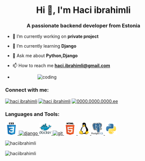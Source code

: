 <h1 align="center">Hi 👋, I'm Haci ibrahimli</h1>
<h3 align="center">A passionate backend developer from Estonia</h3>

- 🔭 I’m currently working on **private project**

- 🌱 I’m currently learning **Django**

- 💬 Ask me about **Python,Django**

- 📫 How to reach me **haci.ibrahimli@gmail.com**
- <img align="right" alt="coding" width="400" src="https://media.tenor.com/zzntm2_9B3gAAAAC/hacker.gif">

<h3 align="left">Connect with me:</h3>
<p align="left">
<a href="https://linkedin.com/in/haci ibrahimli" target="blank"><img align="center" src="https://raw.githubusercontent.com/rahuldkjain/github-profile-readme-generator/master/src/images/icons/Social/linked-in-alt.svg" alt="haci ibrahimli" height="30" width="40" /></a>
<a href="https://fb.com/haci ibrahimli" target="blank"><img align="center" src="https://raw.githubusercontent.com/rahuldkjain/github-profile-readme-generator/master/src/images/icons/Social/facebook.svg" alt="haci ibrahimli" height="30" width="40" /></a>
<a href="https://instagram.com/0000.0000.0000.ee" target="blank"><img align="center" src="https://raw.githubusercontent.com/rahuldkjain/github-profile-readme-generator/master/src/images/icons/Social/instagram.svg" alt="0000.0000.0000.ee" height="30" width="40" /></a>
</p>

<h3 align="left">Languages and Tools:</h3>
<p align="left"> <a href="https://www.w3schools.com/css/" target="_blank" rel="noreferrer"> <img src="https://raw.githubusercontent.com/devicons/devicon/master/icons/css3/css3-original-wordmark.svg" alt="css3" width="40" height="40"/> </a> <a href="https://www.djangoproject.com/" target="_blank" rel="noreferrer"> <img src="https://cdn.worldvectorlogo.com/logos/django.svg" alt="django" width="40" height="40"/> </a> <a href="https://www.docker.com/" target="_blank" rel="noreferrer"> <img src="https://raw.githubusercontent.com/devicons/devicon/master/icons/docker/docker-original-wordmark.svg" alt="docker" width="40" height="40"/> </a> <a href="https://git-scm.com/" target="_blank" rel="noreferrer"> <img src="https://www.vectorlogo.zone/logos/git-scm/git-scm-icon.svg" alt="git" width="40" height="40"/> </a> <a href="https://www.w3.org/html/" target="_blank" rel="noreferrer"> <img src="https://raw.githubusercontent.com/devicons/devicon/master/icons/html5/html5-original-wordmark.svg" alt="html5" width="40" height="40"/> </a> <a href="https://www.linux.org/" target="_blank" rel="noreferrer"> <img src="https://raw.githubusercontent.com/devicons/devicon/master/icons/linux/linux-original.svg" alt="linux" width="40" height="40"/> </a> <a href="https://www.postgresql.org" target="_blank" rel="noreferrer"> <img src="https://raw.githubusercontent.com/devicons/devicon/master/icons/postgresql/postgresql-original-wordmark.svg" alt="postgresql" width="40" height="40"/> </a> <a href="https://www.python.org" target="_blank" rel="noreferrer"> <img src="https://raw.githubusercontent.com/devicons/devicon/master/icons/python/python-original.svg" alt="python" width="40" height="40"/> </a> </p>

<p><img align="center" src="https://github-readme-stats.vercel.app/api/top-langs?username=haciibrahimli&show_icons=true&locale=en&layout=compact" alt="haciibrahimli" /></p>

<p><img align="center" src="https://github-readme-streak-stats.herokuapp.com/?user=haciibrahimli&" alt="haciibrahimli" /></p>
